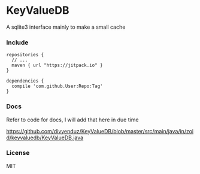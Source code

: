 # KeyValueDB
A sqlite3 interface mainly to make a small cache

### Include

```
repositories {
  // ...
  maven { url "https://jitpack.io" }
}
```
 
```
dependencies {
  compile 'com.github.User:Repo:Tag'
}
```

### Docs

Refer to code for docs, I will add that here in due time

https://github.com/divyenduz/KeyValueDB/blob/master/src/main/java/in/zoid/keyvaluedb/KeyValueDB.java

### License 

MIT
